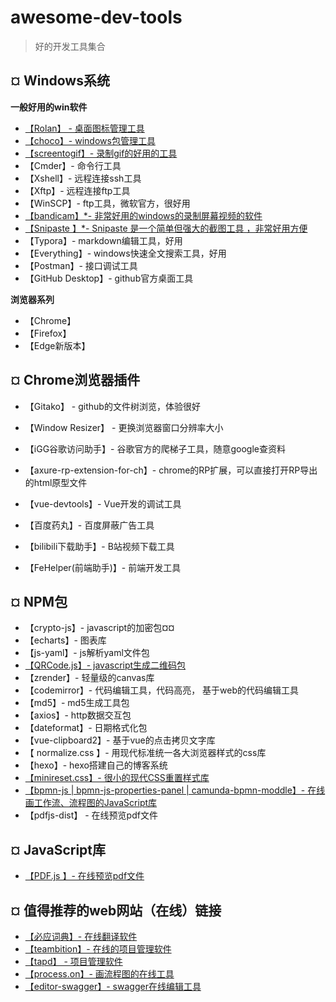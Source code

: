 # awesome-dev-tools
> 好的开发工具集合


## ¤ Windows系统

**一般好用的win软件**

-  [【Rolan】 - 桌面图标管理工具](https://getrolan.com/)
- [【choco】- windows包管理工具](https://chocolatey.org/)
- [【screentogif】- 录制gif的好用的工具](https://www.screentogif.com/)
- 【Cmder】- 命令行工具
- 【Xshell】- 远程连接ssh工具
- 【Xftp】- 远程连接ftp工具
- 【WinSCP】- ftp工具，微软官方，很好用
- [【bandicam】*- 非常好用的windows的录制屏幕视频的软件](https://www.bandicam.cn/downloads/ing/)
- [【Snipaste 】*-  Snipaste 是一个简单但强大的截图工具 ，非常好用方便](https://zh.snipaste.com/download.html)
- 【Typora】- markdown编辑工具，好用
- 【Everything】- windows快速全文搜索工具，好用
- 【Postman】- 接口调试工具
- 【GitHub Desktop】- github官方桌面工具

**浏览器系列**

- 【Chrome】
- 【Firefox】
- 【Edge新版本】


## ¤ Chrome浏览器插件
- 【Gitako】 - github的文件树浏览，体验很好
- 【Window Resizer】 - 更换浏览器窗口分辨率大小
- 【iGG谷歌访问助手】- 谷歌官方的爬梯子工具，随意google查资料

- 【axure-rp-extension-for-ch】- chrome的RP扩展，可以直接打开RP导出的html原型文件
- 【vue-devtools】- Vue开发的调试工具
- 【百度药丸】- 百度屏蔽广告工具
- 【bilibili下载助手】- B站视频下载工具
- 【FeHelper(前端助手)】- 前端开发工具 

## ¤ NPM包

- 【crypto-js】- javascript的加密包¤¤
- 【echarts】- 图表库
- 【js-yaml】- js解析yaml文件包
-  [【QRCode.js】- javascript生成二维码包](https://codemirror.net/)
- 【zrender】- 轻量级的canvas库
- 【codemirror】- 代码编辑工具，代码高亮， 基于web的代码编辑工具 
- 【md5】- md5生成工具包
- 【axios】- http数据交互包
- 【dateformat】- 日期格式化包
- 【vue-clipboard2】-   基于vue的点击拷贝文字库 
- 【 normalize.css 】-  用现代标准统一各大浏览器样式的css库 
- 【hexo】-  hexo搭建自己的博客系统
- [【minireset.css】-  很小的现代CSS重置样式库 ](https://github.com/jgthms/minireset.css)
- [【bpmn-js | bpmn-js-properties-panel | camunda-bpmn-moddle】- 在线画工作流、流程图的JavaScript库 ](https://demo.bpmn.io/) 
- 【pdfjs-dist】 - 在线预览pdf文件

## ¤ JavaScript库
- [【PDF.js 】- 在线预览pdf文件](https://mozilla.github.io/pdf.js/getting_started/#download)

## ¤ 值得推荐的web网站（在线）链接

- [【必应词典】- 在线翻译软件](https://cn.bing.com/dict?FORM=Z9LH3)
- [【teambition】- 在线的项目管理软件](https://www.teambition.com/)
- [【tapd】 - 项目管理软件](https://www.tapd.cn/official/index)
- [【process.on】- 画流程图的在线工具](https://www.processon.com/)
- [【editor-swagger】- swagger在线编辑工具](https://editor.swagger.io/)

